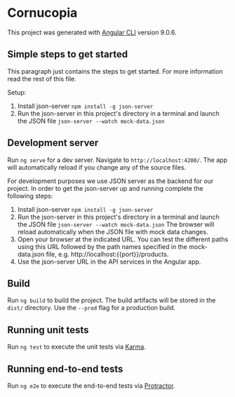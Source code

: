 # Cornucopia

This project was generated with [Angular CLI](https://github.com/angular/angular-cli) version 9.0.6.

## Simple steps to get started
This paragraph just contains the steps to get started. For more information read the rest of this file.

Setup:
1. Install json-server
  `npm install -g json-server`
2. Run the json-server in this project's directory in a terminal and launch the JSON file
  `json-server --watch mock-data.json`


## Development server

Run `ng serve` for a dev server. Navigate to `http://localhost:4200/`. The app will automatically reload if you change any of the source files.

For development purposes we use JSON server as the backend for our project. In order to get the json-server up and
running complete the following steps:
1. Install json-server
  `npm install -g json-server`
2. Run the json-server in this project's directory in a terminal and launch the JSON file
  `json-server --watch mock-data.json`
  The browser will reload automatically when the JSON file with mock data changes.
3. Open your browser at the indicated URL. You can test the different paths using this URL followed by the path names
  specified in the mock-data.json file, e.g. http://localhost:{{port}}/products.
4. Use the json-server URL in the API services in the Angular app.

## Build

Run `ng build` to build the project. The build artifacts will be stored in the `dist/` directory. Use the `--prod` flag for a production build.

## Running unit tests

Run `ng test` to execute the unit tests via [Karma](https://karma-runner.github.io).

## Running end-to-end tests

Run `ng e2e` to execute the end-to-end tests via [Protractor](http://www.protractortest.org/).
